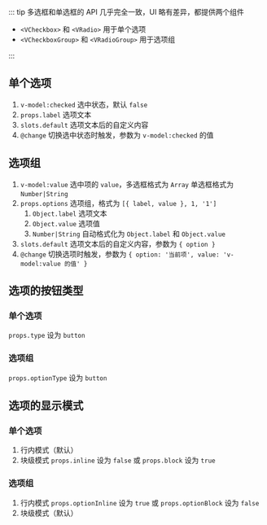 ::: tip 多选框和单选框的 API 几乎完全一致，UI 略有差异，都提供两个组件

- `<VCheckbox>` 和 `<VRadio>` 用于单个选项
- `<VCheckboxGroup>` 和 `<VRadioGroup>` 用于选项组

:::

## 单个选项

1. `v-model:checked` 选中状态，默认 `false`
2. `props.label` 选项文本
3. `slots.default` 选项文本后的自定义内容
4. `@change` 切换选中状态时触发，参数为 `v-model:checked` 的值

<preview path="@docs/component/checkbox/demos/option.vue"></preview>

## 选项组

1. `v-model:value` 选中项的 `value`，多选框格式为 `Array` 单选框格式为 `Number|String`
2. `props.options` 选项组，格式为 `[{ label, value }, 1, '1']`
   1. `Object.label` 选项文本
   2. `Object.value` 选项值
   3. `Number|String` 自动格式化为 `Object.label` 和 `Object.value`
3. `slots.default` 选项文本后的自定义内容，参数为 `{ option }`
4. `@change` 切换选项时触发，参数为 `{ option: '当前项', value: 'v-model:value 的值' }`

<preview path="@docs/component/checkbox/demos/group.vue"></preview>

## 选项的按钮类型

### 单个选项

`props.type` 设为 `button`

<preview path="@docs/component/checkbox/demos/option-type.vue"></preview>

### 选项组

`props.optionType` 设为 `button`

<preview path="@docs/component/checkbox/demos/group-type.vue"></preview>

## 选项的显示模式

### 单个选项

1. 行内模式（默认）
2. 块级模式 `props.inline` 设为 `false` 或 `props.block` 设为 `true`

<preview path="@docs/component/checkbox/demos/option-display.vue"></preview>

### 选项组

1. 行内模式 `props.optionInline` 设为 `true` 或 `props.optionBlock` 设为 `false`
2. 块级模式（默认）

<preview path="@docs/component/checkbox/demos/group-display.vue"></preview>
